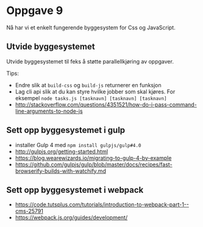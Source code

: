 # Oppgave 9

Nå har vi et enkelt fungerende byggesystem for Css og JavaScript.

## Utvide byggesystemet
Utvide byggesystemet til feks å støtte parallellkjøring av oppgaver.

Tips:
* Endre slik at `build-css` og `build-js` returnerer en funksjon
* Lag cli api slik at du kan styre hvilke jobber som skal kjøres. For eksempel `node tasks.js [tasknavn] [tasknavn] [tasknavn]`
* http://stackoverflow.com/questions/4351521/how-do-i-pass-command-line-arguments-to-node-js

## Sett opp byggesystemet i gulp
* installer Gulp 4 med `npm install gulpjs/gulp#4.0`
* http://gulpjs.org/getting-started.html
* https://blog.wearewizards.io/migrating-to-gulp-4-by-example
* https://github.com/gulpjs/gulp/blob/master/docs/recipes/fast-browserify-builds-with-watchify.md

## Sett opp byggesystemet i webpack
* https://code.tutsplus.com/tutorials/introduction-to-webpack-part-1--cms-25791
* https://webpack.js.org/guides/development/
